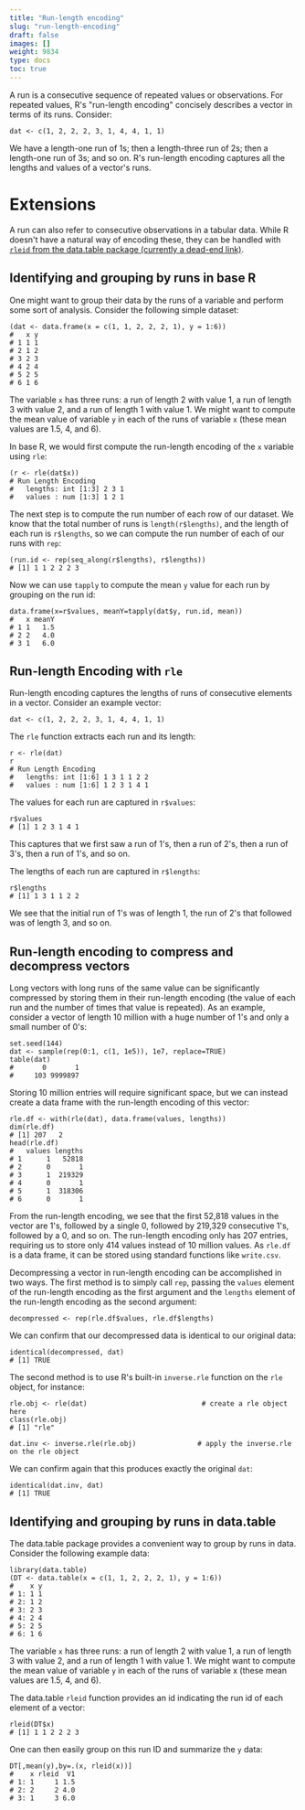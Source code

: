```yaml
---
title: "Run-length encoding"
slug: "run-length-encoding"
draft: false
images: []
weight: 9834
type: docs
toc: true
---
```


A run is a consecutive sequence of repeated values or observations. For repeated values, R's "run-length encoding" concisely describes a vector in terms of its runs. Consider:

    dat <- c(1, 2, 2, 2, 3, 1, 4, 4, 1, 1)

We have a length-one run of 1s; then a length-three run of 2s; then a length-one run of 3s; and so on. R's run-length encoding captures all the lengths and values of a vector's runs.

# Extensions

A run can also refer to consecutive observations in a tabular data. While R doesn't have a natural way of encoding these, they can be handled with [`rleid` from the data.table package (currently a dead-end link)][1].


  [1]: https://www.wikiod.com/data-table

## Identifying and grouping by runs in base R
One might want to group their data by the runs of a variable and perform some sort of analysis. Consider the following simple dataset:

    (dat <- data.frame(x = c(1, 1, 2, 2, 2, 1), y = 1:6))
    #   x y
    # 1 1 1
    # 2 1 2
    # 3 2 3
    # 4 2 4
    # 5 2 5
    # 6 1 6

The variable `x` has three runs: a run of length 2 with value 1, a run of length 3 with value 2, and a run of length 1 with value 1. We might want to compute the mean value of variable `y` in each of the runs of variable `x` (these mean values are 1.5, 4, and 6).

In base R, we would first compute the run-length encoding of the `x` variable using `rle`:

    (r <- rle(dat$x))
    # Run Length Encoding
    #   lengths: int [1:3] 2 3 1
    #   values : num [1:3] 1 2 1

The next step is to compute the run number of each row of our dataset. We know that the total number of runs is `length(r$lengths)`, and the length of each run is `r$lengths`, so we can compute the run number of each of our runs with `rep`:

    (run.id <- rep(seq_along(r$lengths), r$lengths))
    # [1] 1 1 2 2 2 3

Now we can use `tapply` to compute the mean `y` value for each run by grouping on the run id:

    data.frame(x=r$values, meanY=tapply(dat$y, run.id, mean))
    #   x meanY
    # 1 1   1.5
    # 2 2   4.0
    # 3 1   6.0

## Run-length Encoding with `rle`
Run-length encoding captures the lengths of runs of consecutive elements in a vector. Consider an example vector:

    dat <- c(1, 2, 2, 2, 3, 1, 4, 4, 1, 1)

The `rle` function extracts each run and its length:

    r <- rle(dat)
    r
    # Run Length Encoding
    #   lengths: int [1:6] 1 3 1 1 2 2
    #   values : num [1:6] 1 2 3 1 4 1

The values for each run are captured in `r$values`:

    r$values
    # [1] 1 2 3 1 4 1

This captures that we first saw a run of 1's, then a run of 2's, then a run of 3's, then a run of 1's, and so on.

The lengths of each run are captured in `r$lengths`:

    r$lengths
    # [1] 1 3 1 1 2 2

We see that the initial run of 1's was of length 1, the run of 2's that followed was of length 3, and so on.

## Run-length encoding to compress and decompress vectors
Long vectors with long runs of the same value can be significantly compressed by storing them in their run-length encoding (the value of each run and the number of times that value is repeated). As an example, consider a vector of length 10 million with a huge number of 1's and only a small number of 0's:

    set.seed(144)
    dat <- sample(rep(0:1, c(1, 1e5)), 1e7, replace=TRUE)
    table(dat)
    #       0       1 
    #     103 9999897 

Storing 10 million entries will require significant space, but we can instead create a data frame with the run-length encoding of this vector:

    rle.df <- with(rle(dat), data.frame(values, lengths))
    dim(rle.df)
    # [1] 207   2
    head(rle.df)
    #   values lengths
    # 1      1   52818
    # 2      0       1
    # 3      1  219329
    # 4      0       1
    # 5      1  318306
    # 6      0       1

From the run-length encoding, we see that the first 52,818 values in the vector are 1's, followed by a single 0, followed by 219,329 consecutive 1's, followed by a 0, and so on. The run-length encoding only has 207 entries, requiring us to store only 414 values instead of 10 million values. As `rle.df` is a data frame, it can be stored using standard functions like `write.csv`.

Decompressing a vector in run-length encoding can be accomplished in two ways. The first method is to simply call `rep`, passing the `values` element of the run-length encoding as the first argument and the `lengths` element of the run-length encoding as the second argument:

    decompressed <- rep(rle.df$values, rle.df$lengths)

We can confirm that our decompressed data is identical to our original data:

    identical(decompressed, dat)
    # [1] TRUE

The second method is to use R's built-in `inverse.rle` function on the `rle` object, for instance:

    rle.obj <- rle(dat)                            # create a rle object here
    class(rle.obj)
    # [1] "rle"

    dat.inv <- inverse.rle(rle.obj)               # apply the inverse.rle on the rle object

We can confirm again that this produces exactly the original `dat`:

    identical(dat.inv, dat)
    # [1] TRUE



## Identifying and grouping by runs in data.table
The data.table package provides a convenient way to group by runs in data. Consider the following example data:

    library(data.table)
    (DT <- data.table(x = c(1, 1, 2, 2, 2, 1), y = 1:6))
    #    x y
    # 1: 1 1
    # 2: 1 2
    # 3: 2 3
    # 4: 2 4
    # 5: 2 5
    # 6: 1 6

The variable `x` has three runs: a run of length 2 with value 1, a run of length 3 with value 2, and a run of length 1 with value 1. We might want to compute the mean value of variable `y` in each of the runs of variable x (these mean values are 1.5, 4, and 6).

The data.table `rleid` function provides an id indicating the run id of each element of a vector:

    rleid(DT$x)
    # [1] 1 1 2 2 2 3

One can then easily group on this run ID and summarize the `y` data:

    DT[,mean(y),by=.(x, rleid(x))]
    #    x rleid  V1
    # 1: 1     1 1.5
    # 2: 2     2 4.0
    # 3: 1     3 6.0

